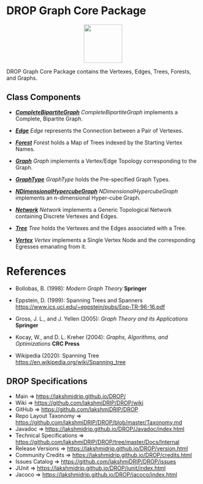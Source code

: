 # DROP Graph Core Package

<p align="center"><img src="https://github.com/lakshmiDRIP/DROP/blob/master/DRIP_Logo.gif?raw=true" width="100"></p>

DROP Graph Core Package contains the Vertexes, Edges, Trees, Forests, and Graphs.


## Class Components

 * [***CompleteBipartiteGraph***](https://github.com/lakshmiDRIP/DROP/tree/master/src/main/java/org/drip/graph/core/CompleteBipartiteGraph.java)
 <i>CompleteBipartiteGraph</i> implements a Complete, Bipartite Graph.

 * [***Edge***](https://github.com/lakshmiDRIP/DROP/tree/master/src/main/java/org/drip/graph/core/Edge.java)
 <i>Edge</i> represents the Connection between a Pair of Vertexes.

 * [***Forest***](https://github.com/lakshmiDRIP/DROP/tree/master/src/main/java/org/drip/graph/core/Forest.java)
 <i>Forest</i> holds a Map of Trees indexed by the Starting Vertex Names.

 * [***Graph***](https://github.com/lakshmiDRIP/DROP/tree/master/src/main/java/org/drip/graph/core/Graph.java)
 <i>Graph</i> implements a Vertex/Edge Topology corresponding to the Graph.

 * [***GraphType***](https://github.com/lakshmiDRIP/DROP/tree/master/src/main/java/org/drip/graph/core/GraphType.java)
 <i>GraphType</i> holds the Pre-specified Graph Types.

 * [***NDimensionalHypercubeGraph***](https://github.com/lakshmiDRIP/DROP/tree/master/src/main/java/org/drip/graph/core/NDimensionalHypercubeGraph.java)
 <i>NDimensionalHypercubeGraph</i> implements an n-dimensional Hyper-cube Graph.

 * [***Network***](https://github.com/lakshmiDRIP/DROP/tree/master/src/main/java/org/drip/graph/core/Network.java)
 <i>Network</i> implements a Generic Topological Network containing Discrete Vertexes and Edges.

 * [***Tree***](https://github.com/lakshmiDRIP/DROP/tree/master/src/main/java/org/drip/graph/core/Tree.java)
 <i>Tree</i> holds the Vertexes and the Edges associated with a Tree.

 * [***Vertex***](https://github.com/lakshmiDRIP/DROP/tree/master/src/main/java/org/drip/graph/core/Vertex.java)
 <i>Vertex</i> implements a Single Vertex Node and the corresponding Egresses emanating from it.


# References

 * Bollobas, B. (1998): <i>Modern Graph Theory</i> <b>Springer</b>

 * Eppstein, D. (1999): Spanning Trees and Spanners https://www.ics.uci.edu/~eppstein/pubs/Epp-TR-96-16.pdf

 * Gross, J. L., and J. Yellen (2005): <i>Graph Theory and its Applications</i> <b>Springer</b>

 * Kocay, W., and D. L. Kreher (2004): <i>Graphs, Algorithms, and Optimizations</i> <b>CRC Press</b>

 * Wikipedia (2020): Spanning Tree https://en.wikipedia.org/wiki/Spanning_tree


## DROP Specifications

 * Main                     => https://lakshmidrip.github.io/DROP/
 * Wiki                     => https://github.com/lakshmiDRIP/DROP/wiki
 * GitHub                   => https://github.com/lakshmiDRIP/DROP
 * Repo Layout Taxonomy     => https://github.com/lakshmiDRIP/DROP/blob/master/Taxonomy.md
 * Javadoc                  => https://lakshmidrip.github.io/DROP/Javadoc/index.html
 * Technical Specifications => https://github.com/lakshmiDRIP/DROP/tree/master/Docs/Internal
 * Release Versions         => https://lakshmidrip.github.io/DROP/version.html
 * Community Credits        => https://lakshmidrip.github.io/DROP/credits.html
 * Issues Catalog           => https://github.com/lakshmiDRIP/DROP/issues
 * JUnit                    => https://lakshmidrip.github.io/DROP/junit/index.html
 * Jacoco                   => https://lakshmidrip.github.io/DROP/jacoco/index.html
